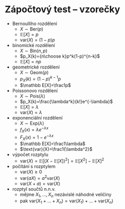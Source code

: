 # Zápočtový test – vzorečky

- Bernoulliho rozdělení
	- $X\sim\text{Ber}(p)$
	- $\mathbb E[X]=p$
	- $\text{var}(X)=(1-p)p$
- binomické rozdělení
	- $X\sim\text{Bin}(n,p)$
	- $p_X(k)={n\choose k}p^k(1-p)^{n-k}$
	- $\mathbb E[X]=np$
- geometrické rozdělení
	- $X\sim\text{Geom}(p)$
	- $p_X(k)=(1-p)^{k-1}p$
	- $\mathbb E[X]=\frac1p$
- Poissonovo rozdělení
	- $X\sim\text{Pois}(\lambda)$
	- $p_X(k)=\frac{\lambda^k}{k!}e^{-\lambda}$
	- $\mathbb E[X]=\lambda$
	- $\text{var}(X)=\lambda$
- exponenciální rozdělení
	- $X\sim\text{Exp}(\lambda)$
	- $f_X(x)=\lambda e^{-\lambda x}$
	- $F_X(x)=1-e^{-\lambda x}$
	- $\mathbb E[X]=\frac1\lambda$
	- $\text{var}(X)=\frac1{\lambda^2}$
- výpočet rozptylu
	- $\text{var}(X)=\mathbb E[(X-\mathbb E[X])^2]=\mathbb E[X^2]-\mathbb E[X]^2$
- počítání s rozptylem
	- $\text{var}(X)\geq 0$
	- $\text{var}(aX)=a^2\text{var}(X)$
	- $\text{var}(X+a)=\text{var}(X)$
- rozptyl součtů n.n.v.
	- mějme $X_1,\dots,X_n$ nezávislé náhodné veličiny
	- pak $\text{var}(X_1+\dots+X_n)=\text{var}(X_1)+\dots+\text{var}(X_n)$
